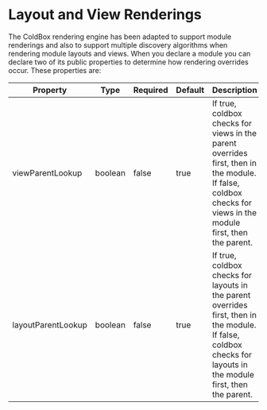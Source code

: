 # Layout and View Renderings

The ColdBox rendering engine has been adapted to support module renderings and also to support multiple discovery algorithms when rendering module layouts and views. When you declare a module you can declare two of its public properties to determine how rendering overrides occur. These properties are:

|Property|Type|Required|Default|Description|
|--|--|--|--|--|
|viewParentLookup |boolean|false|true|If true, coldbox checks for views in the parent overrides first, then in the module. If false, coldbox checks for views in the module first, then the parent.|
|layoutParentLookup |boolean|false|true|If true, coldbox checks for layouts in the parent overrides first, then in the module. If false, coldbox checks for layouts in the module first, then the parent. |

